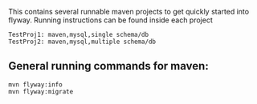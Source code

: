 This contains several runnable maven projects to get quickly started into flyway. Running instructions can be found inside each project

```
TestProj1: maven,mysql,single schema/db
TestProj2: maven,mysql,multiple schema/db
```


## General running commands for maven:
```
mvn flyway:info
mvn flyway:migrate
```

